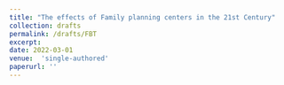```yaml
---
title: "The effects of Family planning centers in the 21st Century"
collection: drafts
permalink: /drafts/FBT
excerpt:
date: 2022-03-01
venue:  'single-authored'
paperurl: ''
---
```

